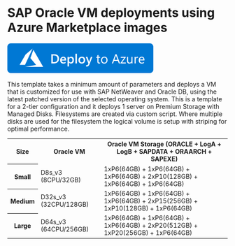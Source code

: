 # SAP Oracle VM deployments using Azure Marketplace images

[![Deploy To Azure](https://raw.githubusercontent.com/Azure/azure-quickstart-templates/master/1-CONTRIBUTION-GUIDE/images/deploytoazure.svg?sanitize=true)](https://portal.azure.com/#create/Microsoft.Template/uri/https%3A%2F%2Fraw.githubusercontent.com%2Fmimergel%2Fsap-oracle-vm%2Fmain%2Fazuredeploy.json) 

This template takes a minimum amount of parameters and deploys a VM that is customized for use with SAP NetWeaver and Oracle DB, using the latest patched version of the selected operating system. This is a template for a 2-tier configuration and it deploys 1 server on Premium Storage with Managed Disks.  Filesystems are created via custom script. Where multiple disks are used for the filesystem the logical volume is setup with striping for optimal performance.

<table>
	<tr>
		<th>Size</th>
		<th>Oracle VM</th>
		<th>Oracle VM Storage (ORACLE + LogA + LogB + SAPDATA + ORAARCH + SAPEXE)</th>
	</tr>
	<tr>
		<th>Small</th>
		<td>D8s_v3 (8CPU/32GB)</td>
		<td>1xP6(64GB) + 1xP6(64GB) + 1xP6(64GB) + 2xP10(128GB) + 1xP6(64GB) + 1xP6(64GB)</td>
	</tr>
	<tr>
		<th>Medium</th>
		<td>D32s_v3 (32CPU/128GB)</td>
		<td>1xP6(64GB) + 1xP6(64GB) + 1xP6(64GB) + 2xP15(256GB) + 1xP10(128GB) + 1xP6(64GB)</td>
	</tr>
	<tr>
		<th>Large</th>
		<td>D64s_v3 (64CPU/256GB)</td>
		<td>1xP6(64GB) + 1xP6(64GB) + 1xP6(64GB) + 2xP20(512GB) + 1xP20(256GB) + 1xP6(64GB)</td>
	</tr>
</table>				


